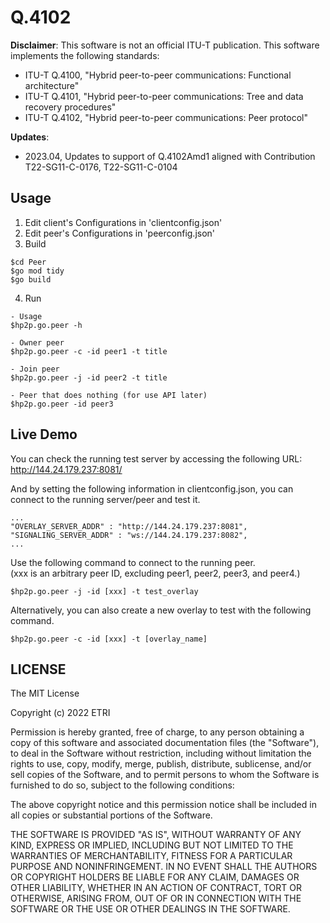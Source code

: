 # Q.4102

**Disclaimer**: This software is not an official ITU-T publication. 
This software implements the following standards:
- ITU-T Q.4100, "Hybrid peer-to-peer communications: Functional architecture"
- ITU-T Q.4101, "Hybrid peer-to-peer communications: Tree and data recovery procedures"
- ITU-T Q.4102, "Hybrid peer-to-peer communications: Peer protocol"

**Updates**:
- 2023.04, Updates to support of Q.4102Amd1 aligned with Contribution T22-SG11-C-0176, T22-SG11-C-0104

## Usage

1. Edit client's Configurations in 'clientconfig.json'   
2. Edit peer's Configurations in 'peerconfig.json'   
3. Build
```
$cd Peer   
$go mod tidy   
$go build
```
4. Run
```
- Usage
$hp2p.go.peer -h

- Owner peer
$hp2p.go.peer -c -id peer1 -t title

- Join peer
$hp2p.go.peer -j -id peer2 -t title

- Peer that does nothing (for use API later)
$hp2p.go.peer -id peer3
```

## Live Demo
You can check the running test server by accessing the following URL:  
http://144.24.179.237:8081/
  
And by setting the following information in clientconfig.json, you can connect to the running server/peer and test it.
```
...
"OVERLAY_SERVER_ADDR" : "http://144.24.179.237:8081",
"SIGNALING_SERVER_ADDR" : "ws://144.24.179.237:8082",
...
```
  
Use the following command to connect to the running peer.  
(xxx is an arbitrary peer ID, excluding peer1, peer2, peer3, and peer4.)
```
$hp2p.go.peer -j -id [xxx] -t test_overlay
```
Alternatively, you can also create a new overlay to test with the following command.
```
$hp2p.go.peer -c -id [xxx] -t [overlay_name]
```
  
## LICENSE

The MIT License

Copyright (c) 2022 ETRI

Permission is hereby granted, free of charge, to any person obtaining a copy
of this software and associated documentation files (the "Software"), to deal
in the Software without restriction, including without limitation the rights
to use, copy, modify, merge, publish, distribute, sublicense, and/or sell
copies of the Software, and to permit persons to whom the Software is
furnished to do so, subject to the following conditions:

The above copyright notice and this permission notice shall be included in
all copies or substantial portions of the Software.

THE SOFTWARE IS PROVIDED "AS IS", WITHOUT WARRANTY OF ANY KIND, EXPRESS OR
IMPLIED, INCLUDING BUT NOT LIMITED TO THE WARRANTIES OF MERCHANTABILITY,
FITNESS FOR A PARTICULAR PURPOSE AND NONINFRINGEMENT. IN NO EVENT SHALL THE
AUTHORS OR COPYRIGHT HOLDERS BE LIABLE FOR ANY CLAIM, DAMAGES OR OTHER
LIABILITY, WHETHER IN AN ACTION OF CONTRACT, TORT OR OTHERWISE, ARISING FROM,
OUT OF OR IN CONNECTION WITH THE SOFTWARE OR THE USE OR OTHER DEALINGS IN
THE SOFTWARE.
